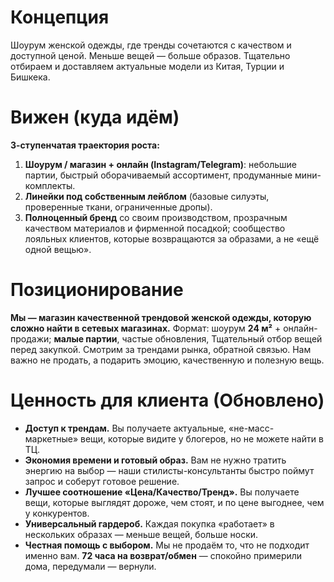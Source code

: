 # Концепция

Шоурум женской одежды, где тренды сочетаются с качеством и доступной ценой. Меньше вещей — больше образов.
Тщательно отбираем и доставляем актуальные модели из Китая, Турции и Бишкека.

# Вижен (куда идём)
**3-ступенчатая траектория роста:**
1. **Шоурум / магазин + онлайн (Instagram/Telegram)**: небольшие партии, быстрый оборачиваемый ассортимент, продуманные мини-комплекты.
2. **Линейки под собственным лейблом** (базовые силуэты, проверенные ткани, ограниченные дропы).
3. **Полноценный бренд** со своим производством, прозрачным качеством материалов и фирменной посадкой; сообщество лояльных клиентов, которые возвращаются за образами, а не «ещё одной вещью».

# Позиционирование
**Мы — магазин качественной трендовой женской одежды, которую сложно найти в сетевых магазинах.**
Формат: шоурум **24 м²** + онлайн-продажи; **малые партии**, частые обновления, Тщательный отбор вещей перед закупкой. Смотрим за трендами рынка, обратной связью. Нам важно не продать, а подарить эмоцию, качественную и полезную вещь.

# Ценность для клиента (Обновлено)
* **Доступ к трендам.** Вы получаете актуальные, «не-масс-маркетные» вещи, которые видите у блогеров, но не можете найти в ТЦ. 
* **Экономия времени и готовый образ.** Вам не нужно тратить энергию на выбор — наши стилисты-консультанты быстро поймут запрос и соберут готовое решение. 
* **Лучшее соотношение «Цена/Качество/Тренд».** Вы получаете вещи, которые выглядят дороже, чем стоят, и по цене выгоднее, чем у конкурентов. 
* **Универсальный гардероб.** Каждая покупка «работает» в нескольких образах — меньше вещей, больше носки.
* **Честная помощь с выбором.** Мы не продаём то, что не подходит именно вам. **72 часа на возврат/обмен** — спокойно примерили дома, передумали — вернули. 